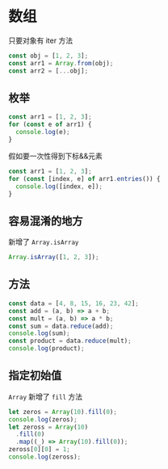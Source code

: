# 数组

只要对象有 iter 方法

```js
const obj = [1, 2, 3];
const arr1 = Array.from(obj);
const arr2 = [...obj];
```

## 枚举

```js
const arr1 = [1, 2, 3];
for (const e of arr1) {
  console.log(e);
}
```

假如要一次性得到下标&&元素

```js
const arr1 = [1, 2, 3];
for (const [index, e] of arr1.entries()) {
  console.log([index, e]);
}
```

## 容易混淆的地方

新增了 `Array.isArray`

```js
Array.isArray([1, 2, 3]);
```

## 方法

```js
const data = [4, 8, 15, 16, 23, 42];
const add = (a, b) => a + b;
const mult = (a, b) => a * b;
const sum = data.reduce(add);
console.log(sum);
const product = data.reduce(mult);
console.log(product);
```

## 指定初始值

`Array` 新增了 `fill` 方法

```js
let zeros = Array(10).fill(0);
console.log(zeros);
let zeross = Array(10)
  .fill(0)
  .map((_) => Array(10).fill(0));
zeross[0][0] = 1;
console.log(zeross);
```
